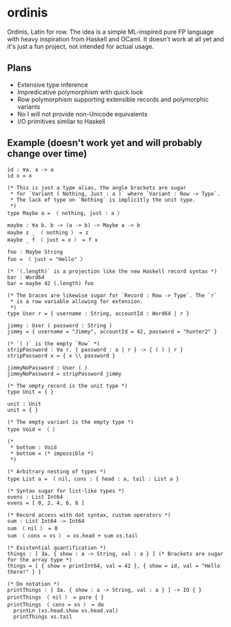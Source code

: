 # ordinis
Ordinis, Latin for row. The idea is a simple ML-inspired pure FP language with heavy inspiration
from Haskell and OCaml. It doesn't work at all yet and it's just a fun project, not intended for
actual usage.

## Plans
* Extensive type inference
* Impredicative polymorphism with quick look
* Row polymorphism supporting extensible records and polymorphic variants
* No I will not provide non-Unicode equivalents
* I/O primitives similar to Haskell

## Example (doesn't work yet and will probably change over time)
```
id : ∀a. a -> a
id x = x

(* This is just a type alias, the angle brackets are sugar
 * for `Variant ( Nothing, Just : a )` where `Variant : Row -> Type`.
 * The lack of type on `Nothing` is implicitly the unit type.
 *)
type Maybe a = 〈 nothing, just : a 〉

maybe : ∀a b. b -> (a -> b) -> Maybe a -> b
maybe z _ 〈 nothing 〉 = z
maybe _ f 〈 just = x 〉 = f x

foo : Maybe String
foo = 〈 just = "Hello" 〉

(* `(.length)` is a projection like the new Haskell record syntax *)
bar : Word64
bar = maybe 42 (.length) foo

(* The braces are likewise sugar for `Record : Row -> Type`. The `r`
 * is a row variable allowing for extension.
 *)
type User r = { username : String, accountId : Word64 | r }

jimmy : User ( password : String )
jimmy = { username = "Jimmy", accountId = 42, password = "hunter2" }

(* `( )` is the empty `Row` *)
stripPassword : ∀a r. { password : a | r } -> { ( ) | r }
stripPassword x = { x \\ password }

jimmyNoPassword : User ( )
jimmyNoPassword = stripPassword jimmy

(* The empty record is the unit type *)
type Unit = { }

unit : Unit
unit = { }

(* The empty variant is the empty type *)
type Void = 〈 〉

(*
 * bottom : Void
 * bottom = (* impossible *)
 *)
 
(* Arbitrary nesting of types *)
type List a = 〈 nil, cons : { head : a, tail : List a }

(* Syntax sugar for list-like types *)
evens : List Int64
evens = [ 0, 2, 4, 6, 8 ]

(* Record access with dot syntax, custom operators *)
sum : List Int64 -> Int64
sum 〈 nil 〉 = 0
sum 〈 cons = xs 〉 = xs.head + sum xs.tail

(* Existential quantification *)
things : [ ∃a. { show : a -> String, val : a } ] (* Brackets are sugar for the array type *)
things = [ { show = printInt64, val = 42 }, { show = id, val = "Hello there!" } ]

(* Do notation *)
printThings : [ ∃a. { show : a -> String, val : a } ] -> IO { }
printThings 〈 nil 〉 = pure { }
printThings 〈 cons = xs 〉 = do
  printLn (xs.head.show xs.head.val)
  printThings xs.tail
```
